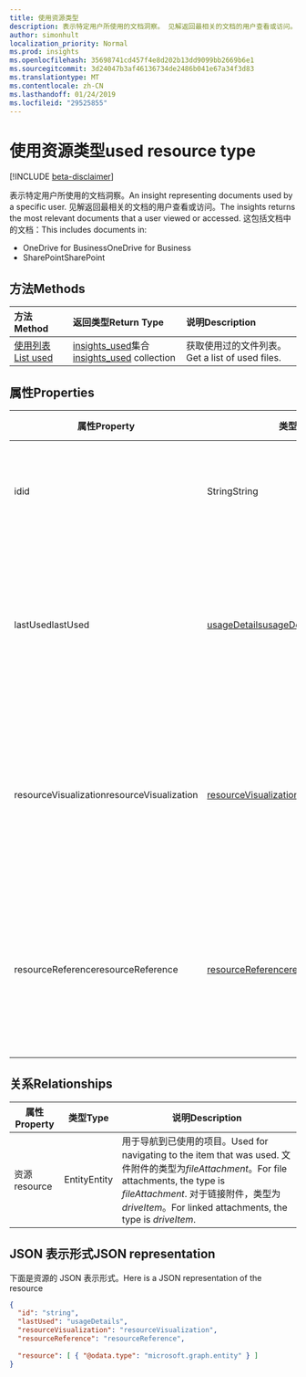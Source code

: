 ```yaml
---
title: 使用资源类型
description: 表示特定用户所使用的文档洞察。 见解返回最相关的文档的用户查看或访问。
author: simonhult
localization_priority: Normal
ms.prod: insights
ms.openlocfilehash: 35698741cd457f4e8d202b13dd9099bb2669b6e1
ms.sourcegitcommit: 3d24047b3af46136734de2486b041e67a34f3d83
ms.translationtype: MT
ms.contentlocale: zh-CN
ms.lasthandoff: 01/24/2019
ms.locfileid: "29525855"
---
```

# <a name="used-resource-type"></a><span data-ttu-id="4e64f-104">使用资源类型</span><span class="sxs-lookup"><span data-stu-id="4e64f-104">used resource type</span></span>

[!INCLUDE [beta-disclaimer](../../includes/beta-disclaimer.md)]

<span data-ttu-id="4e64f-105">表示特定用户所使用的文档洞察。</span><span class="sxs-lookup"><span data-stu-id="4e64f-105">An insight representing documents used by a specific user.</span></span> <span data-ttu-id="4e64f-106">见解返回最相关的文档的用户查看或访问。</span><span class="sxs-lookup"><span data-stu-id="4e64f-106">The insights returns the most relevant documents that a user viewed or accessed.</span></span> <span data-ttu-id="4e64f-107">这包括文档中的文档：</span><span class="sxs-lookup"><span data-stu-id="4e64f-107">This includes documents in:</span></span>

- <span data-ttu-id="4e64f-108">OneDrive for Business</span><span class="sxs-lookup"><span data-stu-id="4e64f-108">OneDrive for Business</span></span>
- <span data-ttu-id="4e64f-109">SharePoint</span><span class="sxs-lookup"><span data-stu-id="4e64f-109">SharePoint</span></span>

## <a name="methods"></a><span data-ttu-id="4e64f-110">方法</span><span class="sxs-lookup"><span data-stu-id="4e64f-110">Methods</span></span>

| <span data-ttu-id="4e64f-111">方法</span><span class="sxs-lookup"><span data-stu-id="4e64f-111">Method</span></span>       | <span data-ttu-id="4e64f-112">返回类型</span><span class="sxs-lookup"><span data-stu-id="4e64f-112">Return Type</span></span>  |<span data-ttu-id="4e64f-113">说明</span><span class="sxs-lookup"><span data-stu-id="4e64f-113">Description</span></span>|
|:---------------|:--------|:----------|
|[<span data-ttu-id="4e64f-114">使用列表</span><span class="sxs-lookup"><span data-stu-id="4e64f-114">List used</span></span>](../api/insights-list-used.md) |<span data-ttu-id="4e64f-115">[insights_used](insights-used.md)集合</span><span class="sxs-lookup"><span data-stu-id="4e64f-115">[insights_used](insights-used.md) collection</span></span>| <span data-ttu-id="4e64f-116">获取使用过的文件列表。</span><span class="sxs-lookup"><span data-stu-id="4e64f-116">Get a list of used files.</span></span>|

## <a name="properties"></a><span data-ttu-id="4e64f-117">属性</span><span class="sxs-lookup"><span data-stu-id="4e64f-117">Properties</span></span>

| <span data-ttu-id="4e64f-118">属性</span><span class="sxs-lookup"><span data-stu-id="4e64f-118">Property</span></span>              | <span data-ttu-id="4e64f-119">类型</span><span class="sxs-lookup"><span data-stu-id="4e64f-119">Type</span></span>                      | <span data-ttu-id="4e64f-120">说明</span><span class="sxs-lookup"><span data-stu-id="4e64f-120">Description</span></span>  |
| -------------         |---------------            | -------------|
| <span data-ttu-id="4e64f-121">id</span><span class="sxs-lookup"><span data-stu-id="4e64f-121">id</span></span>                    | <span data-ttu-id="4e64f-122">String</span><span class="sxs-lookup"><span data-stu-id="4e64f-122">String</span></span>                    | <span data-ttu-id="4e64f-123">关系的唯一标识符。</span><span class="sxs-lookup"><span data-stu-id="4e64f-123">Unique identifier of the relationship.</span></span> <span data-ttu-id="4e64f-124">只读。</span><span class="sxs-lookup"><span data-stu-id="4e64f-124">Read only.</span></span>        |
| <span data-ttu-id="4e64f-125">lastUsed</span><span class="sxs-lookup"><span data-stu-id="4e64f-125">lastUsed</span></span>              | [<span data-ttu-id="4e64f-126">usageDetails</span><span class="sxs-lookup"><span data-stu-id="4e64f-126">usageDetails</span></span>](insights-usagedetails.md)              | <span data-ttu-id="4e64f-127">有关项目时上次查看和修改的用户的信息。</span><span class="sxs-lookup"><span data-stu-id="4e64f-127">Information about when the item was last viewed and modified by the user.</span></span> <span data-ttu-id="4e64f-128">只读。</span><span class="sxs-lookup"><span data-stu-id="4e64f-128">Read only.</span></span>     |
| <span data-ttu-id="4e64f-129">resourceVisualization</span><span class="sxs-lookup"><span data-stu-id="4e64f-129">resourceVisualization</span></span> | [<span data-ttu-id="4e64f-130">resourceVisualization</span><span class="sxs-lookup"><span data-stu-id="4e64f-130">resourceVisualization</span></span>](insights-resourcevisualization.md)                | <span data-ttu-id="4e64f-131">您可以使用可视化中您的体验的文档的属性。</span><span class="sxs-lookup"><span data-stu-id="4e64f-131">Properties that you can use to visualize the document in your experience.</span></span> <span data-ttu-id="4e64f-132">只读</span><span class="sxs-lookup"><span data-stu-id="4e64f-132">Read-only</span></span>      |
| <span data-ttu-id="4e64f-133">resourceReference</span><span class="sxs-lookup"><span data-stu-id="4e64f-133">resourceReference</span></span>     | [<span data-ttu-id="4e64f-134">resourceReference</span><span class="sxs-lookup"><span data-stu-id="4e64f-134">resourceReference</span></span>](insights-resourcereference.md)                      | <span data-ttu-id="4e64f-135">使用文档，如 url 和的文档类型的引用属性。</span><span class="sxs-lookup"><span data-stu-id="4e64f-135">Reference properties of the used document, such as the url and type of the document.</span></span> <span data-ttu-id="4e64f-136">只读</span><span class="sxs-lookup"><span data-stu-id="4e64f-136">Read-only</span></span>     |

## <a name="relationships"></a><span data-ttu-id="4e64f-137">关系</span><span class="sxs-lookup"><span data-stu-id="4e64f-137">Relationships</span></span>

| <span data-ttu-id="4e64f-138">属性</span><span class="sxs-lookup"><span data-stu-id="4e64f-138">Property</span></span>      | <span data-ttu-id="4e64f-139">类型</span><span class="sxs-lookup"><span data-stu-id="4e64f-139">Type</span></span>          | <span data-ttu-id="4e64f-140">说明</span><span class="sxs-lookup"><span data-stu-id="4e64f-140">Description</span></span>  |
| ------------- |---------------| -------------|
| <span data-ttu-id="4e64f-141">资源</span><span class="sxs-lookup"><span data-stu-id="4e64f-141">resource</span></span>      | <span data-ttu-id="4e64f-142">Entity</span><span class="sxs-lookup"><span data-stu-id="4e64f-142">Entity</span></span>        | <span data-ttu-id="4e64f-143">用于导航到已使用的项目。</span><span class="sxs-lookup"><span data-stu-id="4e64f-143">Used for navigating to the item that was used.</span></span> <span data-ttu-id="4e64f-144">文件附件的类型为*fileAttachment*。</span><span class="sxs-lookup"><span data-stu-id="4e64f-144">For file attachments, the type is *fileAttachment*.</span></span> <span data-ttu-id="4e64f-145">对于链接附件，类型为*driveItem*。</span><span class="sxs-lookup"><span data-stu-id="4e64f-145">For linked attachments, the type is *driveItem*.</span></span> |

## <a name="json-representation"></a><span data-ttu-id="4e64f-146">JSON 表示形式</span><span class="sxs-lookup"><span data-stu-id="4e64f-146">JSON representation</span></span>
<span data-ttu-id="4e64f-147">下面是资源的 JSON 表示形式。</span><span class="sxs-lookup"><span data-stu-id="4e64f-147">Here is a JSON representation of the resource</span></span>

```json
{
  "id": "string",
  "lastUsed": "usageDetails",
  "resourceVisualization": "resourceVisualization",
  "resourceReference": "resourceReference",
  
  "resource": [ { "@odata.type": "microsoft.graph.entity" } ]
}
```
<!--
{
  "type": "#page.annotation",
  "suppressions": [
    "Error: /api-reference/beta/resources/insights-used.md:\r\n      Exception processing links.\r\n    System.ArgumentException: Link Definition was null. Link text: !INCLUDE [beta-disclaimer](../../includes/beta-disclaimer.md)\r\n      at ApiDoctor.Validation.DocFile.get_LinkDestinations()\r\n      at ApiDoctor.Validation.DocSet.ValidateLinks(Boolean includeWarnings, String[] relativePathForFiles, IssueLogger issues, Boolean requireFilenameCaseMatch, Boolean printOrphanedFiles)"
  ]
}
-->

